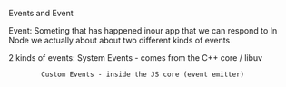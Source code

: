 Events and Event 

Event: Someting that has happened inour app that we can respond to 
				In Node we actually about about two different kinds of events

2 kinds of events:
			System Events - comes from the C++ core / libuv

			Custom Events - inside the JS core (event emitter) 